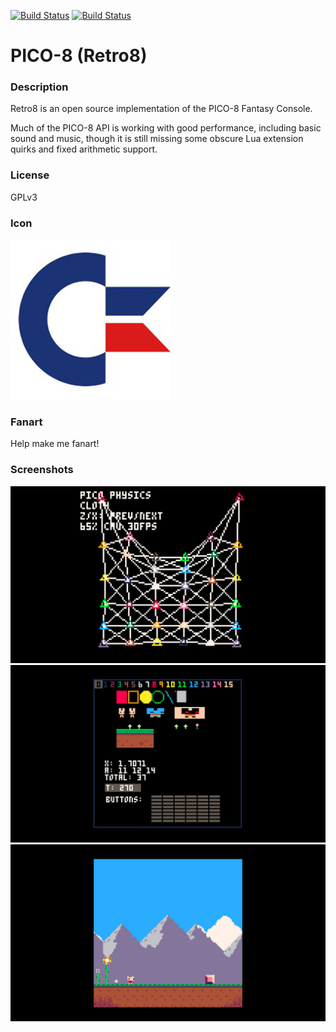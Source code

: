[![Build Status](https://travis-ci.org/kodi-game/game.libretro.retro8.svg?branch=master)](https://travis-ci.org/kodi-game/game.libretro.retro8)
[![Build Status](https://ci.appveyor.com/api/projects/status/github/kodi-game/game.libretro.retro8?svg=true)](https://ci.appveyor.com/project/kodi-game/game-libretro-retro8)

# PICO-8 (Retro8)

### Description

Retro8 is an open source implementation of the PICO-8 Fantasy Console.

Much of the PICO-8 API is working with good performance, including basic sound and music, though it is still missing some obscure Lua extension quirks and fixed arithmetic support.

### License

GPLv3

### Icon

![Icon](game.libretro.retro8/resources/icon.png)

### Fanart

Help make me fanart!

### Screenshots

![Screenshot](game.libretro.retro8/resources/screenshot-01.jpg)
![Screenshot](game.libretro.retro8/resources/screenshot-02.jpg)
![Screenshot](game.libretro.retro8/resources/screenshot-03.jpg)
